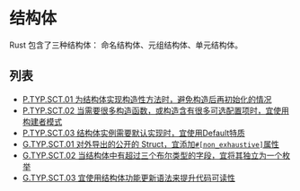 # 结构体

Rust 包含了三种结构体： 命名结构体、元组结构体、单元结构体。

## 列表

- [P.TYP.SCT.01 为结构体实现构造性方法时，避免构造后再初始化的情况](./struct/P.TYP.SCT.01.md)
- [P.TYP.SCT.02 当需要很多构造函数，或构造含有很多可选配置项时，宜使用构建者模式](./struct/P.TYP.SCT.02.md)
- [P.TYP.SCT.03 结构体实例需要默认实现时，宜使用Default特质](./struct/P.TYP.SCT.03.md)
- [G.TYP.SCT.01 对外导出的公开的 Struct，宜添加`#[non_exhaustive]`属性](./struct/G.TYP.SCT.01.md)
- [G.TYP.SCT.02 当结构体中有超过三个布尔类型的字段，宜将其独立为一个枚举](./struct/G.TYP.SCT.02.md)
- [G.TYP.SCT.03 宜使用结构体功能更新语法来提升代码可读性](./struct/G.TYP.SCT.03.md)